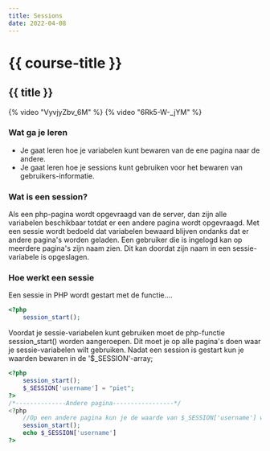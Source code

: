 ```yaml
---
title: Sessions
date: 2022-04-08
---
```


# {{ course-title }}

## {{ title }}

{% video "VyvjyZbv_6M" %}
{% video "6Rk5-W-_jYM" %}

### Wat ga je leren
* Je gaat leren hoe je variabelen kunt bewaren van de ene pagina naar de andere.
* Je gaat leren hoe je sessions kunt gebruiken voor het bewaren van gebruikers-informatie.


### Wat is een session?
Als een php-pagina wordt opgevraagd van de server, dan zijn alle variabelen beschikbaar totdat er een andere pagina wordt opgevraagd.
Met een sessie wordt bedoeld dat variabelen bewaard blijven ondanks dat er andere pagina's worden geladen.
Een gebruiker die is ingelogd kan op meerdere pagina's zijn naam zien. Dit kan doordat zijn naam in een sessie-variabele is opgeslagen.

### Hoe werkt een sessie
Een sessie in PHP wordt gestart met de functie....
````php
<?php
    session_start();
````
Voordat je sessie-variabelen kunt gebruiken moet de php-functie session_start() worden aangeroepen. Dit moet je op alle pagina's doen waar je sessie-variabelen wilt gebruiken.
Nadat een session is gestart kun je waarden bewaren in de '$_SESSION'-array;
````php
<?php
    session_start();
    $_SESSION['username'] = "piet";
?>
/*--------------Andere pagina-----------------*/
<?php
    //Op een andere pagina kun je de waarde van $_SESSION['username'] weergeven met:  
    session_start();
    echo $_SESSION['username']
?>
````
